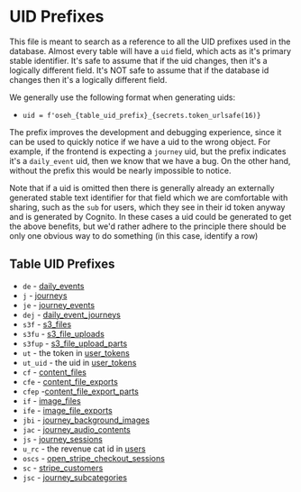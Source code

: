 # UID Prefixes

This file is meant to search as a reference to all the UID prefixes used in the
database. Almost every table will have a `uid` field, which acts as it's primary
stable identifier. It's safe to assume that if the uid changes, then it's a
logically different field. It's NOT safe to assume that if the database id
changes then it's a logically different field.

We generally use the following format when generating uids:

-   `uid = f'oseh_{table_uid_prefix}_{secrets.token_urlsafe(16)}`

The prefix improves the development and debugging experience, since it can be
used to quickly notice if we have a uid to the wrong object. For example, if the
frontend is expecting a `journey` uid, but the prefix indicates it's a
`daily_event` uid, then we know that we have a bug. On the other hand, without
the prefix this would be nearly impossible to notice.

Note that if a uid is omitted then there is generally already an externally
generated stable text identifier for that field which we are comfortable with
sharing, such as the `sub` for users, which they see in their id token anyway
and is generated by Cognito. In these cases a uid could be generated to get the
above benefits, but we'd rather adhere to the principle there should be only one
obvious way to do something (in this case, identify a row)

## Table UID Prefixes

-   `de` - [daily_events](db/daily_events.md)
-   `j` - [journeys](db/journeys.md)
-   `je` - [journey_events](db/journey_events.md)
-   `dej` - [daily_event_journeys](db/daily_event_journeys.md)
-   `s3f` - [s3_files](db/s3_files.md)
-   `s3fu` - [s3_file_uploads](db/s3_file_uploads.md)
-   `s3fup` - [s3_file_upload_parts](db/s3_file_upload_parts.md)
-   `ut` - the token in [user_tokens](db/user_tokens.md)
-   `ut_uid` - the uid in [user_tokens](db/user_tokens.md)
-   `cf` - [content_files](db/content_files.md)
-   `cfe` - [content_file_exports](db/content_file_exports.md)
-   `cfep` -[content_file_export_parts](db/content_file_export_parts.md)
-   `if` - [image_files](db/image_files.md)
-   `ife` - [image_file_exports](db/image_file_exports.md)
-   `jbi` - [journey_background_images](db/journey_background_images.md)
-   `jac` - [journey_audio_contents](db/journey_audio_contents.md)
-   `js` - [journey_sessions](db/journey_sessions.md)
-   `u_rc` - the revenue cat id in [users](db/users.md)
-   `oscs` - [open_stripe_checkout_sessions](db/open_stripe_checkout_sessions.md)
-   `sc` - [stripe_customers](db/stripe_customers.md)
-   `jsc` - [journey_subcategories](db/journey_subcategories.md)
